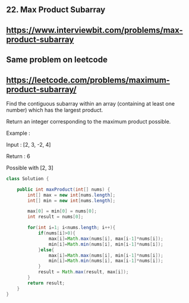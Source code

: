 ## 22. Max Product Subarray
## https://www.interviewbit.com/problems/max-product-subarray

## Same problem on leetcode
## https://leetcode.com/problems/maximum-product-subarray/

Find the contiguous subarray within an array (containing at least one number) which has the largest product.

Return an integer corresponding to the maximum product possible.

Example :

Input : [2, 3, -2, 4]

Return : 6

Possible with [2, 3]

```Java
class Solution {

    public int maxProduct(int[] nums) {
        int[] max = new int[nums.length];
        int[] min = new int[nums.length];

        max[0] = min[0] = nums[0];
        int result = nums[0];

        for(int i=1; i<nums.length; i++){
            if(nums[i]>0){
                max[i]=Math.max(nums[i], max[i-1]*nums[i]);
                min[i]=Math.min(nums[i], min[i-1]*nums[i]);
            }else{
                max[i]=Math.max(nums[i], min[i-1]*nums[i]);
                min[i]=Math.min(nums[i], max[i-1]*nums[i]);
            }
            result = Math.max(result, max[i]);
        }
        return result;
    }
}
```
